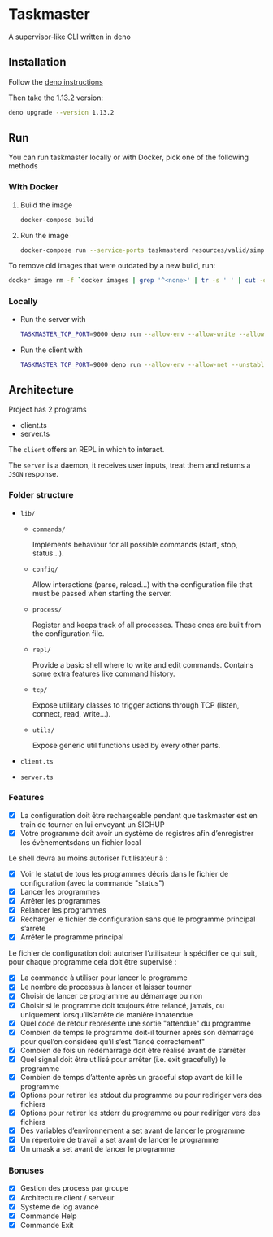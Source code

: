 # Taskmaster

A supervisor-like CLI written in deno

## Installation

Follow the [deno instructions](https://deno.land/#installation)

Then take the 1.13.2 version:

```bash
deno upgrade --version 1.13.2
```

## Run

You can run taskmaster locally or with Docker, pick one of the following methods

### With Docker

1. Build the image

   ```bash
   docker-compose build
   ```

2. Run the image

   ```bash
   docker-compose run --service-ports taskmasterd resources/valid/simple.json
   ```

To remove old images that were outdated by a new build, run:

```bash
docker image rm -f `docker images | grep '^<none>' | tr -s ' ' | cut -d ' ' -f 3`
```

### Locally

- Run the server with

  ```bash
  TASKMASTER_TCP_PORT=9000 deno run --allow-env --allow-write --allow-read --allow-net --allow-run --unstable src/server.ts resources/valid/simple.json
  ```

- Run the client with

  ```bash
  TASKMASTER_TCP_PORT=9000 deno run --allow-env --allow-net --unstable src/client.ts
  ```

## Architecture

Project has 2 programs

- client.ts
- server.ts

The `client` offers an REPL in which to interact.

The `server` is a daemon, it receives user inputs, treat them and returns a
`JSON` response.

### Folder structure

- `lib/`
  - `commands/`

    Implements behaviour for all possible commands (start, stop, status...).

  - `config/`

    Allow interactions (parse, reload...) with the configuration file that must
    be passed when starting the server.

  - `process/`

    Register and keeps track of all processes. These ones are built from the
    configuration file.

  - `repl/`

    Provide a basic shell where to write and edit commands. Contains some extra
    features like command history.

  - `tcp/`

    Expose utilitary classes to trigger actions through TCP (listen, connect,
    read, write...).

  - `utils/`

    Expose generic util functions used by every other parts.

- `client.ts`
- `server.ts`

### Features

- [x] La configuration doit être rechargeable pendant que taskmaster est en
  train de tourner en lui envoyant un SIGHUP
- [x] Votre programme doit avoir un système de registres afin d’enregistrer les
  évènementsdans un fichier local

Le shell devra au moins autoriser l’utilisateur à :

- [x] Voir le statut de tous les programmes décris dans le fichier de
  configuration (avec la commande "status")
- [x] Lancer les programmes
- [x] Arrêter les programmes
- [x] Relancer les programmes
- [x] Recharger le fichier de configuration sans que le programme principal
  s’arrête
- [x] Arrêter le programme principal

Le fichier de configuration doit autoriser l’utilisateur à spécifier ce qui
suit, pour chaque programme cela doit être supervisé :

- [x] La commande à utiliser pour lancer le programme
- [x] Le nombre de processus à lancer et laisser tourner
- [x] Choisir de lancer ce programme au démarrage ou non
- [x] Choisir si le programme doit toujours être relancé, jamais, ou uniquement
  lorsqu’ils’arrête de manière innatendue
- [x] Quel code de retour represente une sortie "attendue" du programme
- [x] Combien de temps le programme doit-il tourner après son démarrage pour
  quel’on considère qu’il s’est "lancé correctement"
- [x] Combien de fois un redémarrage doit être réalisé avant de s’arrêter
- [x] Quel signal doit être utilisé pour arrêter (i.e. exit gracefully) le
  programme
- [x] Combien de temps d’attente après un graceful stop avant de kill le
  programme
- [x] Options pour retirer les stdout du programme ou pour rediriger vers des
  fichiers
- [x] Options pour retirer les stderr du programme ou pour rediriger vers des
  fichiers
- [x] Des variables d’environnement a set avant de lancer le programme
- [x] Un répertoire de travail a set avant de lancer le programme
- [x] Un umask a set avant de lancer le programme

### Bonuses

- [x] Gestion des process par groupe
- [x] Architecture client / serveur
- [x] Système de log avancé
- [x] Commande Help
- [x] Commande Exit
